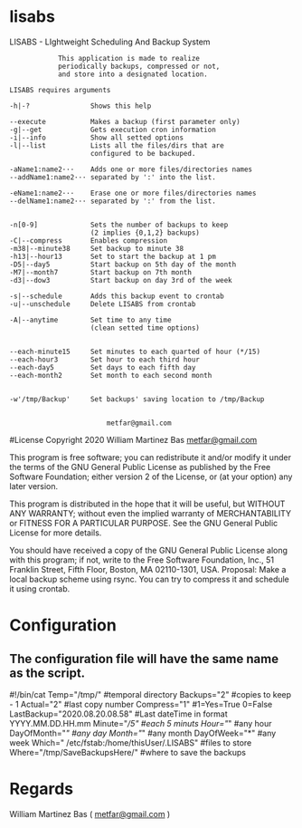 # lisabs

LISABS - LIghtweight Scheduling And Backup System

                This application is made to realize 
                periodically backups, compressed or not, 
                and store into a designated location.
    
    LISABS requires arguments
    
    -h|-?               Shows this help
    
    --execute           Makes a backup (first parameter only)
    -g|--get            Gets execution cron information
    -i|--info           Show all setted options
    -l|--list           Lists all the files/dirs that are 
                        configured to be backuped.
    
    -aName1:name2···    Adds one or more files/directories names
    --addName1:name2··· separated by ':' into the list.
    
    -eName1:name2···    Erase one or more files/directories names
    --delName1:name2··· separated by ':' from the list.
    
                        
    -n[0-9]             Sets the number of backups to keep 
						(2 implies {0,1,2} backups)
    -C|--compress       Enables compression
    -m38|--minute38     Set backup to minute 38
    -h13|--hour13       Set to start the backup at 1 pm
    -D5|--day5          Start backup on 5th day of the month
    -M7|--month7        Start backup on 7th month
    -d3|--dow3          Start backup on day 3rd of the week
    
    -s|--schedule       Adds this backup event to crontab 
    -u|--unschedule     Delete LISABS from crontab
    
    -A|--anytime        Set time to any time 
                        (clean setted time options)
    
    
    --each-minute15     Set minutes to each quarted of hour (*/15)
    --each-hour3        Set hour to each third hour
    --each-day5         Set days to each fifth day
    --each-month2       Set month to each second month
    
    
    -w'/tmp/Backup'     Set backups' saving location to /tmp/Backup
    
    
                            metfar@gmail.com
    


#License
  Copyright 2020 William Martinez Bas <metfar@gmail.com>

  This program is free software; you can redistribute it and/or modify
  it under the terms of the GNU General Public License as published by
  the Free Software Foundation; either version 2 of the License, or
  (at your option) any later version.
  
  This program is distributed in the hope that it will be useful,
  but WITHOUT ANY WARRANTY; without even the implied warranty of
  MERCHANTABILITY or FITNESS FOR A PARTICULAR PURPOSE.  See the
  GNU General Public License for more details.
  
  You should have received a copy of the GNU General Public License
  along with this program; if not, write to the Free Software
  Foundation, Inc., 51 Franklin Street, Fifth Floor, Boston,
  MA 02110-1301, USA.
  Proposal: Make a local backup scheme using rsync. You can try to compress it and schedule it using crontab. 

# Configuration

## The configuration file will have the same name as the script.

#!/bin/cat 
Temp="/tmp/"  #temporal directory
Backups="2"   #copies to keep - 1
Actual="2"    #last copy number
Compress="1"  #1=Yes=True   0=False
LastBackup="2020.08.20.08.58" #Last dateTime in format YYYY.MM.DD.HH.mm
Minute="*/5"  #each 5 minuts
Hour="*"    #any hour
DayOfMonth="*" #any day
Month="*" #any month
DayOfWeek="*" #any week
Which=" /etc/fstab:/home/thisUser/.LISABS" #files to store
Where="/tmp/SaveBackupsHere/" #where to save the backups


# Regards

William Martinez Bas ( metfar@gmail.com )
